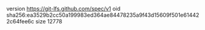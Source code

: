 version https://git-lfs.github.com/spec/v1
oid sha256:ea3529b2cc50a199983ed364ae84478235a9f43d15609f501e614422c64fee6c
size 12778
